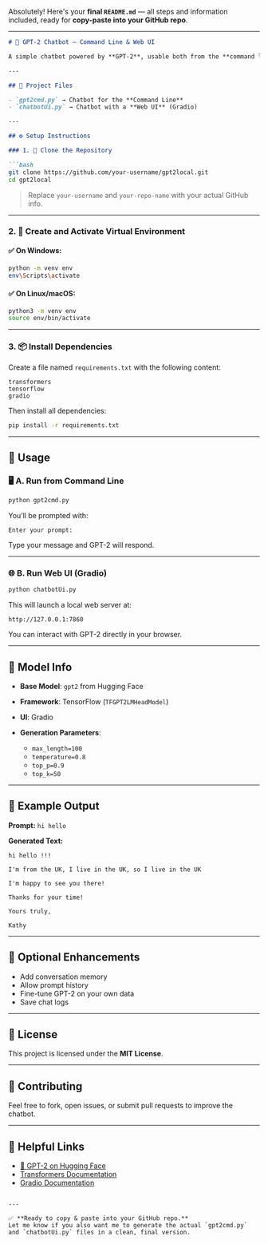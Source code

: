 Absolutely! Here's your **final `README.md`** — all steps and information included, ready for **copy-paste into your GitHub repo**.

---

````markdown
# 🤖 GPT-2 Chatbot — Command Line & Web UI

A simple chatbot powered by **GPT-2**, usable both from the **command line** and via a **Gradio web interface**.

---

## 📂 Project Files

- `gpt2cmd.py` → Chatbot for the **Command Line**
- `chatbotUi.py` → Chatbot with a **Web UI** (Gradio)

---

## ⚙️ Setup Instructions

### 1. 🔁 Clone the Repository

```bash
git clone https://github.com/your-username/gpt2local.git
cd gpt2local
````

> Replace `your-username` and `your-repo-name` with your actual GitHub info.

---

### 2. 🧪 Create and Activate Virtual Environment

#### ✅ On Windows:

```bash
python -m venv env
env\Scripts\activate
```

#### ✅ On Linux/macOS:

```bash
python3 -m venv env
source env/bin/activate
```

---

### 3. 📦 Install Dependencies

Create a file named `requirements.txt` with the following content:

```text
transformers
tensorflow
gradio
```

Then install all dependencies:

```bash
pip install -r requirements.txt
```

---

## 🚀 Usage

### 🖥️ A. Run from Command Line

```bash
python gpt2cmd.py
```

You’ll be prompted with:

```
Enter your prompt:
```

Type your message and GPT-2 will respond.

---

### 🌐 B. Run Web UI (Gradio)

```bash
python chatbotUi.py
```

This will launch a local web server at:

```
http://127.0.0.1:7860
```

You can interact with GPT-2 directly in your browser.

---

## 🧠 Model Info

* **Base Model**: `gpt2` from Hugging Face
* **Framework**: TensorFlow (`TFGPT2LMHeadModel`)
* **UI**: Gradio
* **Generation Parameters**:

  * `max_length=100`
  * `temperature=0.8`
  * `top_p=0.9`
  * `top_k=50`

---

## 🧾 Example Output

**Prompt:** `hi hello`

**Generated Text:**

```
hi hello !!!

I'm from the UK, I live in the UK, so I live in the UK

I'm happy to see you there!

Thanks for your time!

Yours truly,

Kathy
```

---

## 🔧 Optional Enhancements

* Add conversation memory
* Allow prompt history
* Fine-tune GPT-2 on your own data
* Save chat logs

---

## 📜 License

This project is licensed under the **MIT License**.

---

## 🤝 Contributing

Feel free to fork, open issues, or submit pull requests to improve the chatbot.

---

## 🔗 Helpful Links

* [🤗 GPT-2 on Hugging Face](https://huggingface.co/gpt2)
* [Transformers Documentation](https://huggingface.co/docs/transformers)
* [Gradio Documentation](https://www.gradio.app/)

```

---

✅ **Ready to copy & paste into your GitHub repo.**  
Let me know if you also want me to generate the actual `gpt2cmd.py` and `chatbotUi.py` files in a clean, final version.
```
